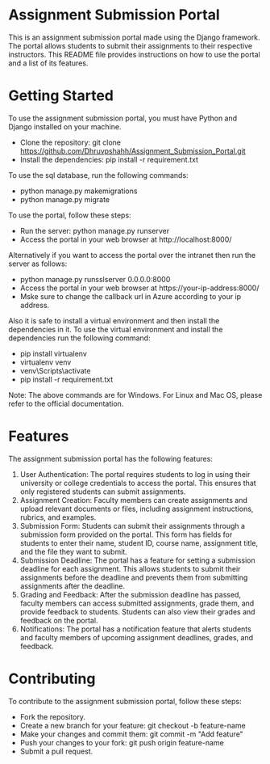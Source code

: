 # Assignment Submission Portal
This is an assignment submission portal made using the Django framework. The portal allows students to submit their assignments to their respective instructors. This README file provides instructions on how to use the portal and a list of its features.

# Getting Started
To use the assignment submission portal, you must have Python and Django installed on your machine.

* Clone the repository: git clone https://github.com/Dhruvpshahh/Assignment_Submission_Portal.git
* Install the dependencies: pip install -r requirement.txt

To use the sql database, run the following commands:
* python manage.py makemigrations
* python manage.py migrate

To use the portal, follow these steps:
* Run the server: python manage.py runserver
* Access the portal in your web browser at http://localhost:8000/

Alternatively if you want to access the portal over the intranet then run the server as follows:
* python manage.py runsslserver 0.0.0.0:8000
* Access the portal in your web browser at https://your-ip-address:8000/
* Mske sure to change the callback url in Azure according to your ip address.

Also it is safe to install a virtual environment and then install the dependencies in it.
To use the virtual environment and install the dependencies run the following command:
* pip install virtualenv
* virtualenv venv
* venv\Scripts\activate
* pip install -r requirement.txt

Note: The above commands are for Windows. For Linux and Mac OS, please refer to the official documentation.


# Features
The assignment submission portal has the following features:

1. User Authentication: The portal requires students to log in using their university or college credentials to access the portal. This ensures that only registered students can submit assignments.
2. Assignment Creation: Faculty members can create assignments and upload relevant documents or files, including assignment instructions, rubrics, and examples.
3. Submission Form: Students can submit their assignments through a submission form provided on the portal. This form has fields for students to enter their name, student ID, course name, assignment title, and the file they want to submit.
4. Submission Deadline: The portal has a feature for setting a submission deadline for each assignment. This allows students to submit their assignments before the deadline and prevents them from submitting assignments after the deadline.
5. Grading and Feedback: After the submission deadline has passed, faculty members can access submitted assignments, grade them, and provide feedback to students. Students can also view their grades and feedback on the portal.
6. Notifications: The portal has a notification feature that alerts students and faculty members of upcoming assignment deadlines, grades, and feedback.

# Contributing

To contribute to the assignment submission portal, follow these steps:

* Fork the repository.
* Create a new branch for your feature: git checkout -b feature-name
* Make your changes and commit them: git commit -m "Add feature"
* Push your changes to your fork: git push origin feature-name
* Submit a pull request.
